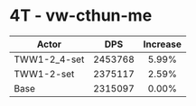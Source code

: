 # 4T - vw-cthun-me
| Actor | DPS | Increase |
|---|:---:|:---:|
|TWW1-2_4-set|2453768|5.99%|
|TWW1-2-set|2375117|2.59%|
|Base|2315097|0.00%|
